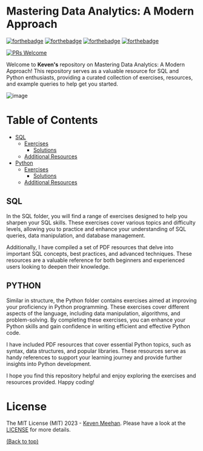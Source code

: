 # Mastering Data Analytics: A Modern Approach

[![forthebadge](https://forthebadge.com/images/badges/made-with-python.svg)](http://forthebadge.com)
[![forthebadge](https://forthebadge.com/images/badges/built-with-swag.svg)](http://forthebadge.com)
[![forthebadge](https://forthebadge.com/images/badges/powered-by-water.svg)](http://forthebadge.com)
[![forthebadge](https://forthebadge.com/images/badges/uses-git.svg)](http://forthebadge.com)


[![PRs Welcome](https://img.shields.io/badge/PRs-welcome-brightgreen.svg?style=shields)](http://makeapullrequest.com)

Welcome to **Keven's** repository on Mastering Data Analytics: A Modern Approach! This repository serves as a valuable resource for SQL and Python enthusiasts, providing a curated collection of exercises, resources, and example queries to help get you started.

 ![image](https://user-images.githubusercontent.com/17109060/32149040-04f3125c-bd25-11e7-8003-66fd29bc18d4.png)

# Table of Contents
- [SQL](#sql)
  - [Exercises](#sqlexercises)
    - [Solutions](#sqlsolutions)  
  - [Additional Resources](#additionalsqlresources)
- [Python](#python)
  - [Exercises](#pythonexercises)
    - [Solutions](#pythonsolutions)
  - [Additional Resources](#additionalpyresources)

## SQL

In the SQL folder, you will find a range of exercises designed to help you sharpen your SQL skills. These exercises cover various topics and difficulty levels, allowing you to practice and enhance your understanding of SQL queries, data manipulation, and database management.

Additionally, I have compiled a set of PDF resources that delve into important SQL concepts, best practices, and advanced techniques. These resources are a valuable reference for both beginners and experienced users looking to deepen their knowledge.

## PYTHON

Similar in structure, the Python folder contains exercises aimed at improving your proficiency in Python programming. These exercises cover different aspects of the language, including data manipulation, algorithms, and problem-solving. By completing these exercises, you can enhance your Python skills and gain confidence in writing efficient and effective Python code.

I have included PDF resources that cover essential Python topics, such as syntax, data structures, and popular libraries. These resources serve as handy references to support your learning journey and provide further insights into Python development.

I hope you find this repository helpful and enjoy exploring the exercises and resources provided. 
Happy coding!

# License

The MIT License (MIT) 2023 - [Keven Meehan](https://github.com/mister-kev/). Please have a look at the [LICENSE](LICENSE.MD) for more details.

[(Back to top)](#table-of-contents)
